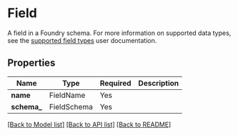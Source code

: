 # Field

A field in a Foundry schema. For more information on supported data types, see the
[supported field types](/docs/foundry/data-integration/datasets/#supported-field-types) user documentation.


## Properties
| Name | Type | Required | Description |
| ------------ | ------------- | ------------- | ------------- |
**name** | FieldName | Yes |  |
**schema_** | FieldSchema | Yes |  |


[[Back to Model list]](../../../../README.md#models-v2-link) [[Back to API list]](../../../../README.md#apis-v2-link) [[Back to README]](../../../../README.md)
